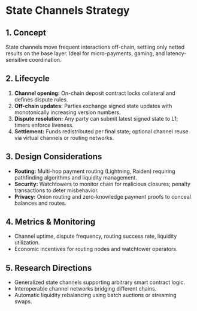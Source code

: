 # State Channels Strategy

## 1. Concept
State channels move frequent interactions off-chain, settling only netted results on the base layer. Ideal for micro-payments, gaming, and latency-sensitive coordination.

## 2. Lifecycle
1. **Channel opening:** On-chain deposit contract locks collateral and defines dispute rules.
2. **Off-chain updates:** Parties exchange signed state updates with monotonically increasing version numbers.
3. **Dispute resolution:** Any party can submit latest signed state to L1; timers enforce liveness.
4. **Settlement:** Funds redistributed per final state; optional channel reuse via virtual channels or routing networks.

## 3. Design Considerations
- **Routing:** Multi-hop payment routing (Lightning, Raiden) requiring pathfinding algorithms and liquidity management.
- **Security:** Watchtowers to monitor chain for malicious closures; penalty transactions to deter misbehavior.
- **Privacy:** Onion routing and zero-knowledge payment proofs to conceal balances and routes.

## 4. Metrics & Monitoring
- Channel uptime, dispute frequency, routing success rate, liquidity utilization.
- Economic incentives for routing nodes and watchtower operators.

## 5. Research Directions
- Generalized state channels supporting arbitrary smart contract logic.
- Interoperable channel networks bridging different chains.
- Automatic liquidity rebalancing using batch auctions or streaming swaps.
